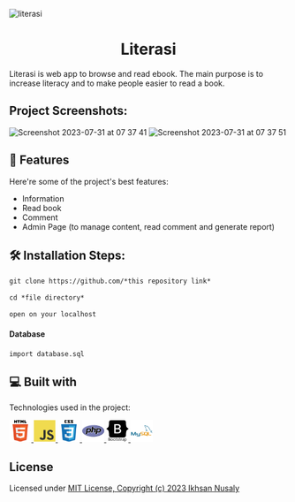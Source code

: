 ![literasi](https://socialify.git.ci/ikhsanskuy/literasi/image?language=1&name=1&owner=1&stargazers=1&theme=Dark)
<h1 align="center" id="title">Literasi</h1>


<p id="description">Literasi is web app to browse and read ebook. The main purpose is to increase literacy and to make people easier to read a book.</p>

<h2>Project Screenshots:</h2>
<img width="1440" alt="Screenshot 2023-07-31 at 07 37 41" src="https://github.com/ikhsanskuy/literasi/assets/101729208/22dcd330-d16e-41df-8db5-443956c5b4d5">

<img width="1440" alt="Screenshot 2023-07-31 at 07 37 51" src="https://github.com/ikhsanskuy/literasi/assets/101729208/8e99fb5d-e713-4226-9227-5a86e2fb1a3a">


  
  
<h2>🧐 Features</h2>

Here're some of the project's best features:

*   Information
*   Read book
*   Comment
*   Admin Page (to manage content, read comment and generate report)

<h2>🛠️ Installation Steps:</h2>

```
git clone https://github.com/*this repository link*
```

```
cd *file directory*
```

```
open on your localhost
```
<h4>Database</h4>

```
import database.sql
```
  
<h2>💻 Built with</h2>

Technologies used in the project:

<a href="https://www.w3.org/html/" target="_blank" rel="noreferrer"> <img src="https://raw.githubusercontent.com/devicons/devicon/master/icons/html5/html5-original-wordmark.svg" alt="html5" width="40" height="40"/> </a> 
<a href="https://developer.mozilla.org/en-US/docs/Web/JavaScript" target="_blank" rel="noreferrer"> <img src="https://raw.githubusercontent.com/devicons/devicon/master/icons/javascript/javascript-original.svg" alt="javascript" width="40" height="40"/> </a> 
<a href="https://www.w3schools.com/css/" target="_blank" rel="noreferrer"> <img src="https://raw.githubusercontent.com/devicons/devicon/master/icons/css3/css3-original-wordmark.svg" alt="css3" width="40" height="40"/> </a> 
<a href="https://www.php.net" target="_blank" rel="noreferrer"> <img src="https://raw.githubusercontent.com/devicons/devicon/master/icons/php/php-original.svg" alt="php" width="40" height="40"/> </a> 
<a href="https://getbootstrap.com" target="_blank" rel="noreferrer"> <img src="https://raw.githubusercontent.com/devicons/devicon/master/icons/bootstrap/bootstrap-plain-wordmark.svg" alt="bootstrap" width="40" height="40"/> </a> 
<a href="https://www.mysql.com/" target="_blank" rel="noreferrer"> <img src="https://raw.githubusercontent.com/devicons/devicon/master/icons/mysql/mysql-original-wordmark.svg" alt="mysql" width="40" height="40"/> </a> 

## License

Licensed under [MIT License, Copyright (c) 2023 Ikhsan Nusaly](./LICENSE)
